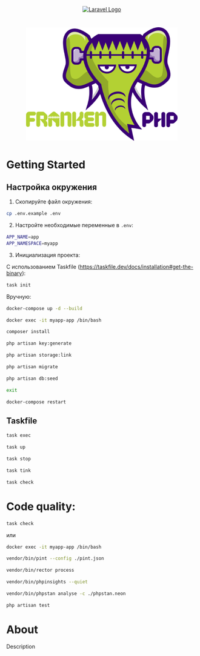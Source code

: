 <p align="center"><a href="https://laravel.com" target="_blank"><img src="https://raw.githubusercontent.com/laravel/art/master/logo-lockup/5%20SVG/2%20CMYK/1%20Full%20Color/laravel-logolockup-cmyk-red.svg" width="400" alt="Laravel Logo"></a></p>

<h1 align="center"><a href="https://frankenphp.dev"><img src="frankenphp.png" alt="FrankenPHP" width="400"></a></h1>

# Getting Started

## Настройка окружения

1. Скопируйте файл окружения:
```bash
cp .env.example .env
```
2. Настройте необходимые переменные в `.env`:
```bash
APP_NAME=app
APP_NAMESPACE=myapp
```
3. Инициализация проекта:

С использованием Taskfile (https://taskfile.dev/docs/installation#get-the-binary):
```bash
task init
```

Вручную:

```bash
docker-compose up -d --build
```

```bash
docker exec -it myapp-app /bin/bash
```
```bash
composer install
```
```bash
php artisan key:generate
```
```bash
php artisan storage:link
```
```bash
php artisan migrate
```
```bash
php artisan db:seed
```
```bash
exit
```
```bash
docker-compose restart
```

## Taskfile

```bash
task exec
```
```bash
task up
```
```bash
task stop
```
```bash
task tink
```
```bash
task check
```



# Code quality: 
```bash
task check
```
или

```bash
docker exec -it myapp-app /bin/bash
```

```bash
vendor/bin/pint --config ./pint.json
```
```bash
vendor/bin/rector process
```
```bash
vendor/bin/phpinsights --quiet
```
```bash
vendor/bin/phpstan analyse -c ./phpstan.neon
```
```bash
php artisan test
```


# About 

Description

